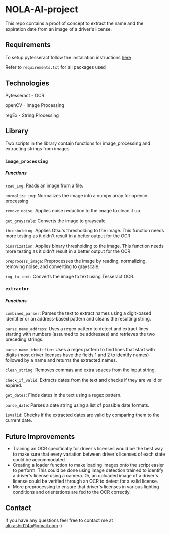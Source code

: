 # NOLA-AI-project

This repo contains a proof of concept to extract the name and the expiration date from an image of a driver's license. 

## Requirements

To setup pytesseract follow the installation instructions [here](https://github.com/madmaze/pytesseract)

Refer to `requirements.txt` for all packages used

## Technologies

Pytesseract - OCR

openCV - Image Processing

regEx - String Processing

## Library

Two scripts in the library contain functions for image_processing and extracting strings from images

### `image_processing`

##### Functions

`read_img`: Reads an image from a file.

`normalize_img`: Normalizes the image into a numpy array for opencv processing

`remove_noise`: Applies noise reduction to the image to clean it up.

`get_grayscale`: Converts the image to grayscale.

`thresholding`: Applies Otsu's thresholding to the image. This function needs more testing as it didn't result in a better output for the OCR

`binarization`: Applies binary thresholding to the image. This function needs more testing as it didn't result in a better output for the OCR

`preprocess_image`: Preprocesses the image by reading, normalizing, removing noise, and converting to grayscale.

`img_to_text`: Converts the image to text using Tesseract OCR.

### `extractor`

##### Functions

`combined_parser`: Parses the text to extract names using a digit-based identifier or an address-based pattern and cleans the resulting string.

`parse_name_address`: Uses a regex pattern to detect and extract lines starting with numbers (assumed to be addresses) and retrieves the two preceding strings.

`parse_name_identifier`: Uses a regex pattern to find lines that start with digits (most driver licenses have the fields 1 and 2 to identify names) followed by a name and returns the extracted names.

`clean_string`: Removes commas and extra spaces from the input string.

`check_if_valid`: Extracts dates from the text and checks if they are valid or expired.

`get_dates`: Finds dates in the text using a regex pattern.

`parse_date`: Parses a date string using a list of possible date formats.

`isValid`: Checks if the extracted dates are valid by comparing them to the current date.

## Future Improvements

- Training an OCR specifically for driver's licenses would be the best way to make sure that every variation between driver's licenses of each state could be accommodated.
- Creating a loader function to make loading images onto the script easier to perform. This could be done using image detection trained to identify a driver's license using a camera. Or, an uploaded image of a driver's license could be verified through an OCR to detect for a valid license. 
- More preprocessing to ensure that driver's licenses in various lighting conditions and orientations are fed to the OCR correctly.

## Contact

If you have any questions feel free to contact me at ali.rashid24a@gmail.com :)
 

